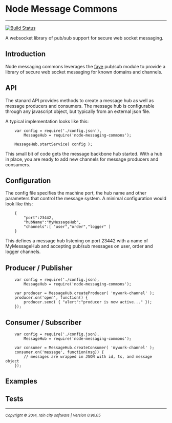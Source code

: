 # Node Message Commons
- - -

[![Build Status](https://travis-ci.org/darrylwest/node-messaging-commons.svg?branch=master)](https://travis-ci.org/darrylwest/node-messaging-commons)

A websocket library of pub/sub support for secure web socket messaging.

## Introduction
Node messaging commons leverages the [faye](http://faye.jcoglan.com/) pub/sub module to provide a library of secure web socket messaging for known domains and channels.

## API

The stanard API provides methods to create a message hub as well as message producers and consumers.  The message hub is configurable through any javascript
object, but typically from an external json file.

A typical implementation looks like this:

~~~
	var config = require('./config.json'),
    	MessageHub = require('node-messaging-commons');
        
    MessageHub.startService( config );
~~~

This small bit of code gets the message backbone hub started.  With a hub in place, you are ready to add new channels for message producers and consumers.

## Configuration

The config file specifies the machine port, the hub name and other parameters that control the message system.  A minimal configuration would look like this:

~~~
	{
    	"port":23442,
        "hubName":"MyMessageHub",
        "channels":[ "user","order","logger" ]
    }
~~~

This defines a message hub listening on port 23442 with a name of MyMessageHub and accepting pub/sub messages on user, order and logger channels.

## Producer / Publisher

~~~
	var config = require('./config.json),
    	MessageHub = require('node-messaging-commons');
        
    var producer = MessageHub.createProducer( 'mywork-channel' );
    producer.on('open', function() {
    	producer.send( { "alert":"producer is now active..." });
    });
~~~

## Consumer / Subscriber

~~~
	var config = require('./config.json),
    	MessageHub = require('node-messaging-commons');
        
    var consumer = MessageHub.createConsumer( 'mywork-channel' );
    consumer.on('message', function(msg)) {
    	// messages are wrapped in JSON with id, ts, and message object
    });
~~~

## Examples

## Tests

- - -
<p><small><em>Copyright © 2014, rain city software | Version 0.90.05</em></small></p>
